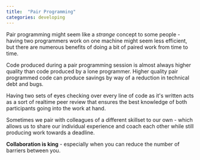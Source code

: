 ```yaml
---
title:  "Pair Programming"
categories: developing
---
```


Pair programming might seem like a *strange* concept to some people - having two programmers work on one machine might seem less efficient, but there are numerous benefits of doing a bit of paired work from time to time.

Code produced during a pair programming session is almost always higher quality than code produced by a lone programmer. Higher quality pair programmed code can produce savings by way of a reduction in technical debt and bugs.

Having two sets of eyes checking over every line of code as it's written acts as a sort of realtime peer review that ensures the best knowledge of both participants going into the work at hand. 

Sometimes we pair with colleagues of a different skillset to our own - which allows us to share our individual experience and coach each other while still producing work towards a deadline.

**Collaboration is king** - especially when you can reduce the number of barriers between you.

